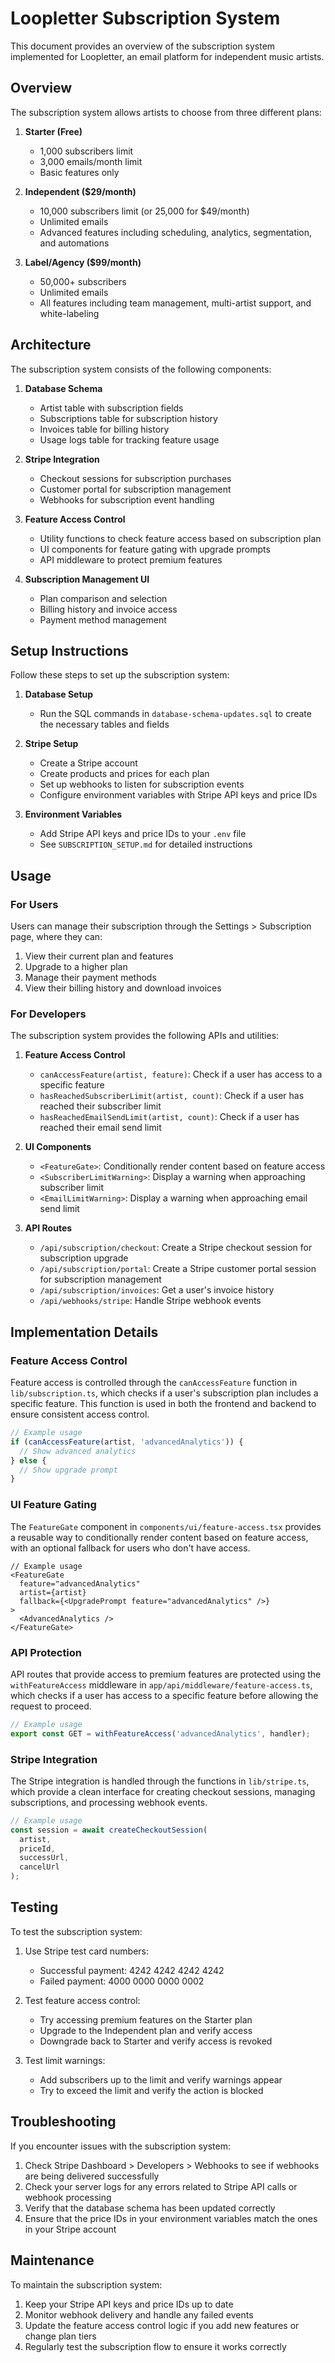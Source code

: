 # Loopletter Subscription System

This document provides an overview of the subscription system implemented for Loopletter, an email platform for independent music artists.

## Overview

The subscription system allows artists to choose from three different plans:

1. **Starter (Free)**
   - 1,000 subscribers limit
   - 3,000 emails/month limit
   - Basic features only

2. **Independent ($29/month)**
   - 10,000 subscribers limit (or 25,000 for $49/month)
   - Unlimited emails
   - Advanced features including scheduling, analytics, segmentation, and automations

3. **Label/Agency ($99/month)**
   - 50,000+ subscribers
   - Unlimited emails
   - All features including team management, multi-artist support, and white-labeling

## Architecture

The subscription system consists of the following components:

1. **Database Schema**
   - Artist table with subscription fields
   - Subscriptions table for subscription history
   - Invoices table for billing history
   - Usage logs table for tracking feature usage

2. **Stripe Integration**
   - Checkout sessions for subscription purchases
   - Customer portal for subscription management
   - Webhooks for subscription event handling

3. **Feature Access Control**
   - Utility functions to check feature access based on subscription plan
   - UI components for feature gating with upgrade prompts
   - API middleware to protect premium features

4. **Subscription Management UI**
   - Plan comparison and selection
   - Billing history and invoice access
   - Payment method management

## Setup Instructions

Follow these steps to set up the subscription system:

1. **Database Setup**
   - Run the SQL commands in `database-schema-updates.sql` to create the necessary tables and fields

2. **Stripe Setup**
   - Create a Stripe account
   - Create products and prices for each plan
   - Set up webhooks to listen for subscription events
   - Configure environment variables with Stripe API keys and price IDs

3. **Environment Variables**
   - Add Stripe API keys and price IDs to your `.env` file
   - See `SUBSCRIPTION_SETUP.md` for detailed instructions

## Usage

### For Users

Users can manage their subscription through the Settings > Subscription page, where they can:

1. View their current plan and features
2. Upgrade to a higher plan
3. Manage their payment methods
4. View their billing history and download invoices

### For Developers

The subscription system provides the following APIs and utilities:

1. **Feature Access Control**
   - `canAccessFeature(artist, feature)`: Check if a user has access to a specific feature
   - `hasReachedSubscriberLimit(artist, count)`: Check if a user has reached their subscriber limit
   - `hasReachedEmailSendLimit(artist, count)`: Check if a user has reached their email send limit

2. **UI Components**
   - `<FeatureGate>`: Conditionally render content based on feature access
   - `<SubscriberLimitWarning>`: Display a warning when approaching subscriber limit
   - `<EmailLimitWarning>`: Display a warning when approaching email send limit

3. **API Routes**
   - `/api/subscription/checkout`: Create a Stripe checkout session for subscription upgrade
   - `/api/subscription/portal`: Create a Stripe customer portal session for subscription management
   - `/api/subscription/invoices`: Get a user's invoice history
   - `/api/webhooks/stripe`: Handle Stripe webhook events

## Implementation Details

### Feature Access Control

Feature access is controlled through the `canAccessFeature` function in `lib/subscription.ts`, which checks if a user's subscription plan includes a specific feature. This function is used in both the frontend and backend to ensure consistent access control.

```typescript
// Example usage
if (canAccessFeature(artist, 'advancedAnalytics')) {
  // Show advanced analytics
} else {
  // Show upgrade prompt
}
```

### UI Feature Gating

The `FeatureGate` component in `components/ui/feature-access.tsx` provides a reusable way to conditionally render content based on feature access, with an optional fallback for users who don't have access.

```tsx
// Example usage
<FeatureGate
  feature="advancedAnalytics"
  artist={artist}
  fallback={<UpgradePrompt feature="advancedAnalytics" />}
>
  <AdvancedAnalytics />
</FeatureGate>
```

### API Protection

API routes that provide access to premium features are protected using the `withFeatureAccess` middleware in `app/api/middleware/feature-access.ts`, which checks if a user has access to a specific feature before allowing the request to proceed.

```typescript
// Example usage
export const GET = withFeatureAccess('advancedAnalytics', handler);
```

### Stripe Integration

The Stripe integration is handled through the functions in `lib/stripe.ts`, which provide a clean interface for creating checkout sessions, managing subscriptions, and processing webhook events.

```typescript
// Example usage
const session = await createCheckoutSession(
  artist,
  priceId,
  successUrl,
  cancelUrl
);
```

## Testing

To test the subscription system:

1. Use Stripe test card numbers:
   - Successful payment: 4242 4242 4242 4242
   - Failed payment: 4000 0000 0000 0002

2. Test feature access control:
   - Try accessing premium features on the Starter plan
   - Upgrade to the Independent plan and verify access
   - Downgrade back to Starter and verify access is revoked

3. Test limit warnings:
   - Add subscribers up to the limit and verify warnings appear
   - Try to exceed the limit and verify the action is blocked

## Troubleshooting

If you encounter issues with the subscription system:

1. Check Stripe Dashboard > Developers > Webhooks to see if webhooks are being delivered successfully
2. Check your server logs for any errors related to Stripe API calls or webhook processing
3. Verify that the database schema has been updated correctly
4. Ensure that the price IDs in your environment variables match the ones in your Stripe account

## Maintenance

To maintain the subscription system:

1. Keep your Stripe API keys and price IDs up to date
2. Monitor webhook delivery and handle any failed events
3. Update the feature access control logic if you add new features or change plan tiers
4. Regularly test the subscription flow to ensure it works correctly
